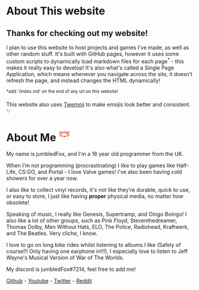 # About This website
## Thanks for checking out my website!
I plan to use this website to host projects and games I've made, as well as other random stuff.
It's built with GitHub pages, however it uses some custom scripts to dynamically load markdown files for each page<sup><r>*</r></sup> - this makes it really easy to develop! It's also what's called a <r>Single Page Application</r>, which means whenever you navigate across the site, it doesn't refresh the page, and instead changes the HTML dynamically!

<sup><r>*add '/index.md' on the end of any url on this website!</r></sup>

This website also uses [Twemoji](https://twemoji.twitter.com/) to make emojis look better and consistent. ✨

<div style="display:none">
// ## Awards
// This website has won many awards, including the <r>Cool4Catz Web Award of '06</r>, and the <r>sick as fox</r> trophy!<r>**</r>

// <imgrsm>![](awards/cool4catz.png) <imgrsm>![](awards/sickasfox.png)

//<sup><r>**This is an outright lie.</r></sup>
</div>

<foxhr>

# About Me ![](/images/transparent.png)
My name is <r>jumbledFox</r>, and I'm a 16 year old programmer from the UK.

When I'm not programming (procrastinating) I like to play games like <r>Half-Life</r>, <r>CS:GO</r>, and <r>Portal</r> - I love Valve games! I've also been having cold showers for <span id="cold-showers">over a year</span> now.

I also like to collect vinyl records, it's not like they're durable, quick to use, or easy to store, I just like having __proper__ physical media, no matter _how_ obsolete!

Speaking of music, I really like <r>Genesis</r>, <r>Supertramp</r>, and <r>Oingo Boingo</r>! I also like a lot of other groups, such as Pink Floyd, Steventhedreamer, Thomas Dolby, Men Without Hats, ELO, The Police, Radiohead, Kraftwerk, and The Beatles. Very cliche, I know.

I love to go on long bike rides whilst listening to albums I like (Safely of course!!! Only having one earphone in!!!), I especially love to listen to <r>Jeff Wayne's Musical Version of War of The Worlds</r>.
<foxhr>

My discord is <r>jumbledFox#7214</r>, feel free to add me!

[Github](https://github.com/jumbledFox) - [Youtube](https://www.youtube.com/channel/UCT43846u33Nr688JELaGMmQ) - [Twitter](https://twitter.com/jumbledFox) - [Reddit](https://reddit.com/u/jumbledFox)

<script>
    // Live cold shower update
    var date1 = new Date("10/22/2021");
    var date2 = new Date();
      
    // To calculate the time difference of two dates
    var Difference_In_Time = date2.getTime() - date1.getTime();
      
    // To calculate the no. of days between two dates
    var Difference_In_Days = Difference_In_Time / (1000 * 3600 * 24);

    document.getElementById("cold-showers").innerHTML = Math.floor(Difference_In_Days) + " days";
</script>